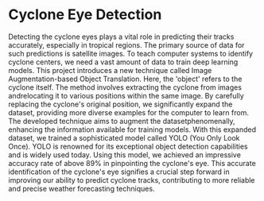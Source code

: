 # Cyclone Eye Detection
Detecting the cyclone eyes plays a vital role in predicting their tracks accurately, especially in tropical regions. The primary source of data for such predictions is satellite images. To teach computer systems to identify cyclone centers, we need a vast amount of data to train deep learning models. This project introduces a new technique called Image Augmentation-based Object Translation. Here, the 'object' refers to the cyclone itself.
The method involves extracting the cyclone from images andrelocating it to various positions within the same image. By carefully replacing the cyclone's original position, we significantly expand the dataset, providing more diverse examples for the computer to learn from.
The developed technique aims to augment the datasetphenomenally, enhancing the information available for training models. With this expanded dataset, we trained a sophisticated model called YOLO (You Only Look Once). YOLO is renowned for its exceptional object detection capabilities and is widely used today. Using this model, we achieved an impressive accuracy rate of above 89% in pinpointing the cyclone's eye. This accurate identification of the cyclone's eye signifies a crucial step forward in improving our ability to predict cyclone tracks, contributing to more reliable and precise weather forecasting techniques.
